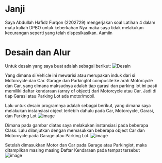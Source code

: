 # Janji
Saya Abdullah Hafidz Furqon (2202729) mengerjakan soal Latihan 4 dalam mata kuliah DPBO untuk keberkahan Nya maka saya tidak melakukan kecurangan seperti yang telah dispesikasikan. Aamiin

# Desain dan Alur
Untuk desain yang saya buat adalah sebagai berikut:
![Desain](https://github.com/hafidzf25/LP4DPBO2024C2/assets/117885795/65708b73-3fd6-4eac-b9de-e1784f5fc1b4)

Yang dimana si Vehicle ini mewarisi atau merupakan induk dari si Motorcycle dan Car. Garage dan Parkinglot composite ke arah Motorcycle dan Car, yang dimana maksudnya adalah tiap garasi dan parking lot ini pasti memiliki daftar kendaraan (array of object) dari Motorcycle atau Car. Jadi di tiap Garasi atau Parking Lot ada motor/mobil.

Lalu untuk desain programnya adalah sebagai berikut, yang dimana saya melakukan instansiasi object terlebih dahulu pada Car, Motorcycle, Garasi, dan Parking Lot
![image](https://github.com/hafidzf25/LP4DPBO2024C2/assets/117885795/1224b650-d95d-491d-a1c0-5afb61d8b681)

Dimana pada gambar diatas saya melakukan instansiasi pada beberapa Class. Lalu dilanjutkan dengan memasukkan beberapa object Car dan Motorcycle pada Garage atau Parking Lot.
![image](https://github.com/hafidzf25/LP4DPBO2024C2/assets/117885795/0fa86819-a949-4913-b26f-31ee1718be40)

Setelah dimasukkan Motor dan Car pada Garage atau Parkinglot, maka ditampilkan masing masing Daftar Kendaraan pada tempat tersebut
![image](https://github.com/hafidzf25/LP4DPBO2024C2/assets/117885795/0bd40d74-8a01-409d-a659-8fa8ff4f2c71)

